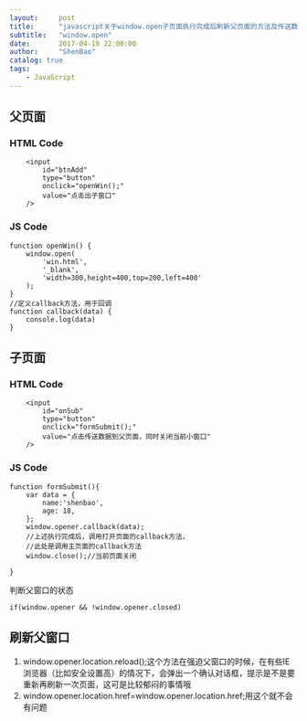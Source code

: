 ```yaml
---
layout:     post
title:      "javascript关于window.open子页面执行完成后刷新父页面的方法及传送数据给父页面"
subtitle:   "window.open"
date:       2017-04-19 22:00:00
author:     "ShenBao"
catalog: true
tags:
    - JavaScript
---
```



## 父页面

### HTML Code

```
    <input 
        id="btnAdd"
        type="button"
        onclick="openWin();"
        value="点击出子窗口"
    />
```
### JS Code
```
function openWin() {
    window.open(
        'win.html',
        '_blank',
        'width=300,height=400,top=200,left=400'
    );
}
//定义callback方法，用于回调
function callback(data) {
    console.log(data)
}

```

## 子页面

### HTML Code

```
    <input 
        id="onSub" 
        type="button"
        onclick="formSubmit();"
        value="点击传送数据到父页面，同时关闭当前小窗口" 
    />
```
### JS Code
```
function formSubmit(){
    var data = {
        name:'shenbao',
        age: 18,
    };
    window.opener.callback(data);
    //上述执行完成后，调用打开页面的callback方法，
    //此处是调用主页面的callback方法
    window.close();//当前页面关闭

}
```

判断父窗口的状态

```
if(window.opener && !window.opener.closed)
```


## 刷新父窗口

1. window.opener.location.reload();这个方法在强迫父窗口的时候，在有些IE浏览器（比如安全设置高）的情况下，会弹出一个确认对话框，提示是不是要重新再刷新一次页面，这可是比较郁闷的事情哦
2. window.opener.location.href=window.opener.location.href;用这个就不会有问题




